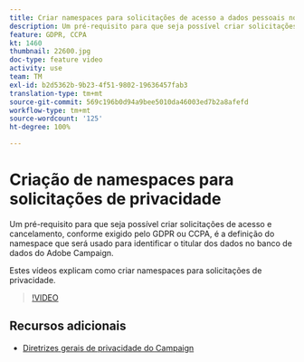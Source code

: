 ```yaml
---
title: Criar namespaces para solicitações de acesso a dados pessoais no Adobe Campaign Standard (ACS)
description: Um pré-requisito para que seja possível criar solicitações de acesso e cancelamento, conforme exigido pelo GDPR ou CCPA, é a definição do namespace que será usado para identificar o titular dos dados no banco de dados do Adobe Campaign. Estes vídeos explicam como criar namespaces para solicitações de privacidade.
feature: GDPR, CCPA
kt: 1460
thumbnail: 22600.jpg
doc-type: feature video
activity: use
team: TM
exl-id: b2d5362b-9b23-4f51-9802-19636457fab3
translation-type: tm+mt
source-git-commit: 569c196b0d94a9bee5010da46003ed7b2a8afefd
workflow-type: tm+mt
source-wordcount: '125'
ht-degree: 100%

---
```


# Criação de namespaces para solicitações de privacidade

Um pré-requisito para que seja possível criar solicitações de acesso e cancelamento, conforme exigido pelo GDPR ou CCPA, é a definição do namespace que será usado para identificar o titular dos dados no banco de dados do Adobe Campaign.

Estes vídeos explicam como criar namespaces para solicitações de privacidade.

>[!VIDEO](https://video.tv.adobe.com/v/22600?quality=12)

## Recursos adicionais

* [Diretrizes gerais de privacidade do Campaign](https://helpx.adobe.com/campaign/kb/campaign-privacy-overview.html)
